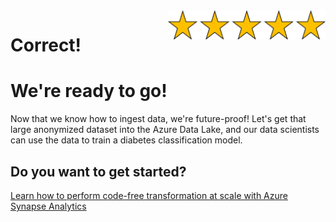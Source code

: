 <style>
.button  {
  border: none;
  color: black;
  padding: 12px 28px;
  background-color: white;
  border: 2px solid #008CBA;
  transition-duration: 0.4s;
  display: block;
  margin-left: auto;
  margin-right: auto;
}
.button:hover  {
  background-color: #008CBA;
  color: white; 
  border: 2px solid #008CBA;
}
.resetbutton  {
  border: none;
  color: black;
  float: right;
  padding: 12px 28px;
  background-color: white;
  border: 2px solid #f44336;
  transition-duration: 0.4s;
}
.resetbutton:hover  {
  background-color: #f44336;
  color: white; 
  border: 2px solid #f44336;
}
</style>

<img style="float: right;width:50%;" src="./media/5-points.png">

# Correct!

# We're ready to go!

Now that we know how to ingest data, we're future-proof! Let's get that large anonymized dataset into the Azure Data Lake, and our data scientists can use the data to train a diabetes classification model.

## Do you want to get started?

[Learn how to perform code-free transformation at scale with Azure Synapse Analytics](https://learn.microsoft.com/training/modules/code-free-transformation-scale/)

